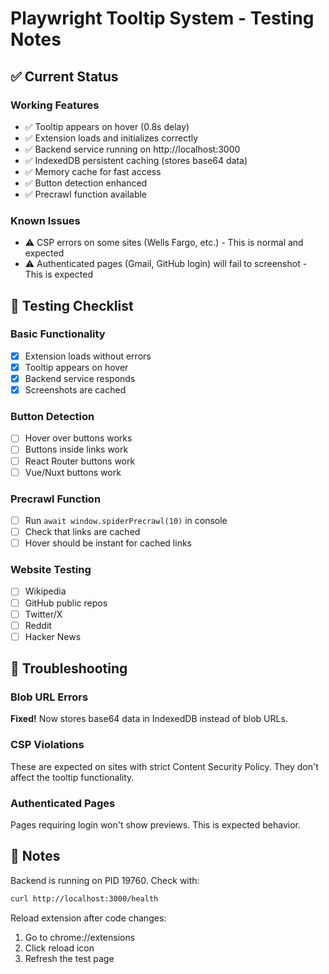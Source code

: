 # Playwright Tooltip System - Testing Notes

## ✅ Current Status

### Working Features
- ✅ Tooltip appears on hover (0.8s delay)
- ✅ Extension loads and initializes correctly
- ✅ Backend service running on http://localhost:3000
- ✅ IndexedDB persistent caching (stores base64 data)
- ✅ Memory cache for fast access
- ✅ Button detection enhanced
- ✅ Precrawl function available

### Known Issues
- ⚠️ CSP errors on some sites (Wells Fargo, etc.) - This is normal and expected
- ⚠️ Authenticated pages (Gmail, GitHub login) will fail to screenshot - This is expected

## 🧪 Testing Checklist

### Basic Functionality
- [x] Extension loads without errors
- [x] Tooltip appears on hover
- [x] Backend service responds
- [x] Screenshots are cached

### Button Detection
- [ ] Hover over buttons works
- [ ] Buttons inside links work
- [ ] React Router buttons work
- [ ] Vue/Nuxt buttons work

### Precrawl Function
- [ ] Run `await window.spiderPrecrawl(10)` in console
- [ ] Check that links are cached
- [ ] Hover should be instant for cached links

### Website Testing
- [ ] Wikipedia
- [ ] GitHub public repos
- [ ] Twitter/X
- [ ] Reddit
- [ ] Hacker News

## 🐛 Troubleshooting

### Blob URL Errors
**Fixed!** Now stores base64 data in IndexedDB instead of blob URLs.

### CSP Violations
These are expected on sites with strict Content Security Policy. They don't affect the tooltip functionality.

### Authenticated Pages
Pages requiring login won't show previews. This is expected behavior.

## 📝 Notes

Backend is running on PID 19760. Check with:
```bash
curl http://localhost:3000/health
```

Reload extension after code changes:
1. Go to chrome://extensions
2. Click reload icon
3. Refresh the test page

